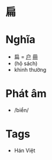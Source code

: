 # 扁

# Nghĩa
* 扁 = [户](户.md) [冊](冊.md)
* (hộ sách)
* khinh thường

# Phát âm
* /biển/

# Tags
* Hán Việt

<script>window.HANZI_FIELD='扁';</script>
